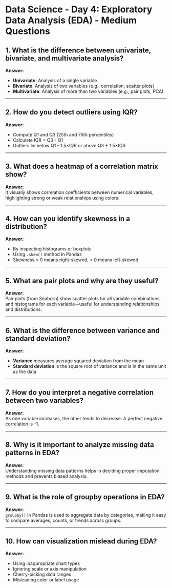 # Data Science - Day 4: Exploratory Data Analysis (EDA) - Medium Questions

## 1. What is the difference between univariate, bivariate, and multivariate analysis?
**Answer:**  
- **Univariate**: Analysis of a single variable  
- **Bivariate**: Analysis of two variables (e.g., correlation, scatter plots)  
- **Multivariate**: Analysis of more than two variables (e.g., pair plots, PCA)

---

## 2. How do you detect outliers using IQR?
**Answer:**  
- Compute Q1 and Q3 (25th and 75th percentiles)  
- Calculate IQR = Q3 - Q1  
- Outliers lie below Q1 - 1.5×IQR or above Q3 + 1.5×IQR

---

## 3. What does a heatmap of a correlation matrix show?
**Answer:**  
It visually shows correlation coefficients between numerical variables, highlighting strong or weak relationships using colors.

---

## 4. How can you identify skewness in a distribution?
**Answer:**  
- By inspecting histograms or boxplots  
- Using `.skew()` method in Pandas  
- Skewness > 0 means right-skewed, < 0 means left-skewed

---

## 5. What are pair plots and why are they useful?
**Answer:**  
Pair plots (from Seaborn) show scatter plots for all variable combinations and histograms for each variable—useful for understanding relationships and distributions.

---

## 6. What is the difference between variance and standard deviation?
**Answer:**  
- **Variance** measures average squared deviation from the mean  
- **Standard deviation** is the square root of variance and is in the same unit as the data

---

## 7. How do you interpret a negative correlation between two variables?
**Answer:**  
As one variable increases, the other tends to decrease. A perfect negative correlation is -1.

---

## 8. Why is it important to analyze missing data patterns in EDA?
**Answer:**  
Understanding missing data patterns helps in deciding proper imputation methods and prevents biased analysis.

---

## 9. What is the role of groupby operations in EDA?
**Answer:**  
`groupby()` in Pandas is used to aggregate data by categories, making it easy to compare averages, counts, or trends across groups.

---

## 10. How can visualization mislead during EDA?
**Answer:**  
- Using inappropriate chart types  
- Ignoring scale or axis manipulation  
- Cherry-picking data ranges  
- Misleading color or label usage
